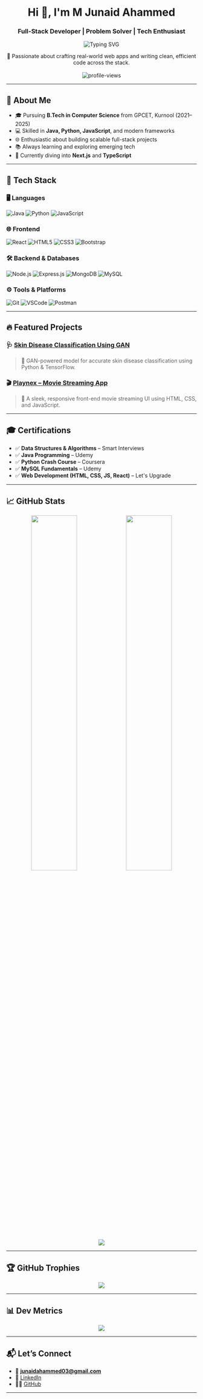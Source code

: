 <h1 align="center">
  Hi 👋, I'm M Junaid Ahammed
</h1>

<h3 align="center">
  Full-Stack Developer | Problem Solver | Tech Enthusiast
</h3>

<p align="center">
  <img src="https://readme-typing-svg.herokuapp.com?font=Fira+Code&size=22&duration=4000&pause=1000&center=true&width=435&lines=Full-Stack+Developer;Tech+Explorer;Clean+and+Efficient+Code+Lover;Passionate+Problem+Solver" alt="Typing SVG" />
</p>

<p align="center">
  🚀 Passionate about crafting real-world web apps and writing clean, efficient code across the stack.  
  <br />
  <br />
  <img src="https://komarev.com/ghpvc/?username=junaid-79&style=flat-square&color=blue" alt="profile-views" />
</p>

---

## 🌟 About Me

- 🎓 Pursuing **B.Tech in Computer Science** from GPCET, Kurnool (2021–2025)  
- 💻 Skilled in **Java, Python, JavaScript**, and modern frameworks  
- 🌐 Enthusiastic about building scalable full-stack projects  
- 📚 Always learning and exploring emerging tech  
- 🧠 Currently diving into **Next.js** and **TypeScript**

---

## 🧰 Tech Stack

### 🖥️ Languages  
![Java](https://img.shields.io/badge/Java-ED8B00?style=for-the-badge&logo=openjdk&logoColor=white)
![Python](https://img.shields.io/badge/Python-14354C?style=for-the-badge&logo=python&logoColor=white)
![JavaScript](https://img.shields.io/badge/JavaScript-F7DF1E?style=for-the-badge&logo=javascript&logoColor=black)

### 🌐 Frontend  
![React](https://img.shields.io/badge/React-61DAFB?style=for-the-badge&logo=react&logoColor=black)
![HTML5](https://img.shields.io/badge/HTML5-E34F26?style=for-the-badge&logo=html5&logoColor=white)
![CSS3](https://img.shields.io/badge/CSS3-1572B6?style=for-the-badge&logo=css3&logoColor=white)
![Bootstrap](https://img.shields.io/badge/Bootstrap-563D7C?style=for-the-badge&logo=bootstrap&logoColor=white)

### 🛠 Backend & Databases  
![Node.js](https://img.shields.io/badge/Node.js-339933?style=for-the-badge&logo=node.js&logoColor=white)
![Express.js](https://img.shields.io/badge/Express.js-404D59?style=for-the-badge&logo=express&logoColor=white)
![MongoDB](https://img.shields.io/badge/MongoDB-47A248?style=for-the-badge&logo=mongodb&logoColor=white)
![MySQL](https://img.shields.io/badge/MySQL-00758F?style=for-the-badge&logo=mysql&logoColor=white)

### ⚙️ Tools & Platforms  
![Git](https://img.shields.io/badge/Git-F05032?style=for-the-badge&logo=git&logoColor=white)
![VSCode](https://img.shields.io/badge/VSCode-007ACC?style=for-the-badge&logo=visual-studio-code&logoColor=white)
![Postman](https://img.shields.io/badge/Postman-FF6C37?style=for-the-badge&logo=postman&logoColor=white)

---

## 🔥 Featured Projects

### 🩺 [Skin Disease Classification Using GAN](https://github.com/junaid-79/skin-disease-classification)  
> 🧬 GAN-powered model for accurate skin disease classification using Python & TensorFlow.

### 🎬 [Playnex – Movie Streaming App](https://block-vault-ten.vercel.app/)  
> 🎥 A sleek, responsive front-end movie streaming UI using HTML, CSS, and JavaScript.

---

## 🎓 Certifications

- ✅ **Data Structures & Algorithms** – Smart Interviews  
- ✅ **Java Programming** – Udemy  
- ✅ **Python Crash Course** – Coursera  
- ✅ **MySQL Fundamentals** – Udemy  
- ✅ **Web Development (HTML, CSS, JS, React)** – Let's Upgrade  

---

## 📈 GitHub Stats

<p align="center">
  <img src="https://github-readme-stats.vercel.app/api?username=junaid-79&theme=radical&hide_border=true&show_icons=true" width="49%" />
  <img src="https://github-readme-streak-stats.herokuapp.com?user=junaid-79&theme=radical&hide_border=true" width="49%" />
  <br />
  <img src="https://github-readme-stats.vercel.app/api/top-langs/?username=junaid-79&theme=radical&hide_border=true&layout=compact" />
</p>

---

## 🏆 GitHub Trophies

<p align="center">
  <img src="https://github-profile-trophy.vercel.app/?username=junaid-79&theme=radical&no-frame=true&margin-w=10"/>
</p>

---

## 📊 Dev Metrics

<p align="center">
  <img src="https://github-readme-activity-graph.vercel.app/graph?username=junaid-79&theme=dracula&hide_border=true" />
</p>

---

## 📬 Let’s Connect

- 📧 **junaidahammed03@gmail.com**  
- 💼 [LinkedIn](https://www.linkedin.com/in/junaid-ahammed-30539125a/)  
- 🧑‍💻 [GitHub](https://github.com/junaid-79)

---

